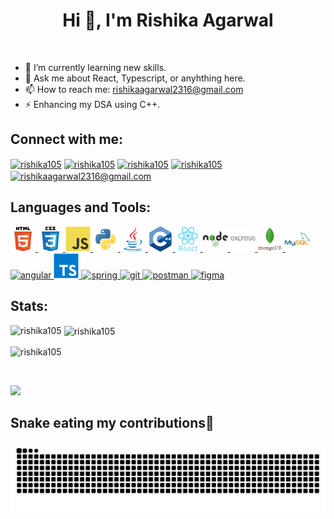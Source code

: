 <h1 align="center">Hi 👋, I'm Rishika Agarwal</h1><br>

- 🌱 I’m currently learning new skills.
- 💬 Ask me about React, Typescript, or anyhthing here.
- 📫 How to reach me: rishikaagarwal2316@gmail.com
- ⚡ Enhancing my DSA using C++.

 <h2 align="left">Connect with me:</h2>
<p align="left">
  <a href="https://www.linkedin.com/in/rishika-agarwal-b96790301" target="blank"><img align="center" src="https://raw.githubusercontent.com/rahuldkjain/github-profile-readme-generator/master/src/images/icons/Social/linked-in-alt.svg" alt="rishika105" height="30" width="40" /></a>
  <a href="https://twitter.com/rishika105" target="blank"><img align="center" src="https://raw.githubusercontent.com/rahuldkjain/github-profile-readme-generator/master/src/images/icons/Social/twitter.svg" alt="rishika105" height="30" width="40" /></a>
   <a href="https://github.com/rishika105" target="blank"><img align="center" src="https://raw.githubusercontent.com/rahuldkjain/github-profile-readme-generator/master/src/images/icons/Social/github.svg" alt="rishika105" height="30" width="40" /></a>
  <a href="https://discord.com/users/rishika0787" target="blank"><img align="center" src="https://raw.githubusercontent.com/rahuldkjain/github-profile-readme-generator/master/src/images/icons/Social/discord.svg" alt="rishika105" height="30" width="40" /></a>
    <a href="mailto:rishikaagarwal2316@gmail.com" target="blank"><img align="center" src="https://lh3.googleusercontent.com/a/ACg8ocK3ki1xaGh5XWE_q1muJo_rlxW3lMK7Z48Qd1g_nngsYmbORtY=s288-c-no" alt="rishikaagarwal2316@gmail.com" height="40" width="40" /></a>
  
<h2 align="left">Languages and Tools:</h2>
<p align="left"> 
  <a href="https://www.w3.org/html/" target="_blank">
    <img src="https://raw.githubusercontent.com/devicons/devicon/master/icons/html5/html5-original-wordmark.svg" alt="html5" width="40" height="40"/>
  </a>
  <a href="https://www.w3schools.com/css/" target="_blank">
    <img src="https://raw.githubusercontent.com/devicons/devicon/master/icons/css3/css3-original-wordmark.svg" alt="css3" width="40" height="40"/>
  </a>
  <a href="https://developer.mozilla.org/en-US/docs/Web/JavaScript" target="_blank">
    <img src="https://raw.githubusercontent.com/devicons/devicon/master/icons/javascript/javascript-original.svg" alt="javascript" width="40" height="40"/>
     <a href="https://www.python.org" target="_blank">
    <img src="https://raw.githubusercontent.com/devicons/devicon/master/icons/python/python-original.svg" alt="python" width="40" height="40"/>
  </a>
  <a href="https://www.java.com" target="_blank">
    <img src="https://raw.githubusercontent.com/devicons/devicon/master/icons/java/java-original.svg" alt="java" width="40" height="40"/>
  </a>
  <a href="https://www.w3schools.com/cpp/" target="_blank">
    <img src="https://raw.githubusercontent.com/devicons/devicon/master/icons/cplusplus/cplusplus-original.svg" alt="cplusplus" width="40" height="40"/>
  </a>
     <a href="https://reactjs.org/" target="_blank">
    <img src="https://raw.githubusercontent.com/devicons/devicon/master/icons/react/react-original-wordmark.svg" alt="react" width="40" height="40"/>
  </a>
  <a href="https://nodejs.org" target="_blank">
    <img src="https://raw.githubusercontent.com/devicons/devicon/master/icons/nodejs/nodejs-original-wordmark.svg" alt="nodejs" width="40" height="40"/>
  </a>
  <a href="https://expressjs.com" target="_blank">
    <img src="https://raw.githubusercontent.com/devicons/devicon/master/icons/express/express-original-wordmark.svg" alt="express" width="40" height="40"/>
  </a>
  <a href="https://www.mongodb.com/" target="_blank">
    <img src="https://raw.githubusercontent.com/devicons/devicon/master/icons/mongodb/mongodb-original-wordmark.svg" alt="mongodb" width="40" height="40"/>
  </a>
  <a href="https://www.mysql.com/" target="_blank">
    <img src="https://raw.githubusercontent.com/devicons/devicon/master/icons/mysql/mysql-original-wordmark.svg" alt="mysql" width="40" height="40"/>
  </a>
      <a href="https://angular.io/" target="_blank">
    <img src="https://cdn.worldvectorlogo.com/logos/angular-icon.svg" alt="angular" width="40" height="40"/>
  </a>
    <a href="https://www.typescriptlang.org/" target="_blank">
  <img src="https://raw.githubusercontent.com/devicons/devicon/master/icons/typescript/typescript-original.svg" alt="typescript" width="40" height="40"/>
</a>
  <a href="https://spring.io/" target="_blank">
    <img src="https://www.vectorlogo.zone/logos/springio/springio-icon.svg" alt="spring" width="40" height="40"/>
  </a>
     <a href="https://git-scm.com/" target="_blank">
    <img src="https://www.vectorlogo.zone/logos/git-scm/git-scm-icon.svg" alt="git" width="40" height="40"/>
  </a>
  <a href="https://postman.com" target="_blank">
    <img src="https://www.vectorlogo.zone/logos/getpostman/getpostman-icon.svg" alt="postman" width="40" height="40"/>
  </a>
  <a href="https://www.figma.com/" target="_blank">
    <img src="https://www.vectorlogo.zone/logos/figma/figma-icon.svg" alt="figma" width="40" height="40"/>
  </a>
</p>


<h2 align="left">Stats:</h2>
<p><img align="left" src="https://github-readme-stats.vercel.app/api/top-langs?username=rishika105&show_icons=true&locale=en&layout=compact&theme=dark" alt="rishika105" /></p>

<p>&nbsp;<img align="center" src="https://github-readme-stats.vercel.app/api?username=rishika105&show_icons=true&locale=en&theme=dark" alt="rishika105" /></p>

<p><img align="center" src="https://github-readme-streak-stats.herokuapp.com/?user=rishika105&theme=dark" alt="rishika105" /></p><br>

<p align="left">
  <a href="https://github.com/rishika105/github-profile-trophy">
    <img src="https://github-profile-trophy.vercel.app/?username=rishika105&theme=nord&&column=9&row=1" />
  </a>
</p>

<h2 align="left">Snake eating my contributions🐍</h2>
<div align="left">
  <img alt="snake eating my contributions" src="https://raw.githubusercontent.com/rishika105/rishika105/output/github-contribution-grid-snake-dark.svg" />
</div>
